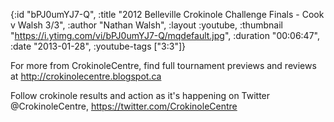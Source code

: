 {:id "bPJ0umYJ7-Q",
 :title
 "2012 Belleville Crokinole Challenge Finals - Cook v Walsh 3/3",
 :author "Nathan Walsh",
 :layout :youtube,
 :thumbnail "https://i.ytimg.com/vi/bPJ0umYJ7-Q/mqdefault.jpg",
 :duration "00:06:47",
 :date "2013-01-28",
 :youtube-tags ["3:3"]}


For more from CrokinoleCentre, find full tournament previews and reviews at http://crokinolecentre.blogspot.ca

Follow crokinole results and action as it's happening on Twitter @CrokinoleCentre, https://twitter.com/CrokinoleCentre
